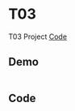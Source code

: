# T03

T03 Project [Code](https://github.com/CodeMercs/ariod-ho-book/tree/master/Code/T03)


## Demo

![]()

## Code


